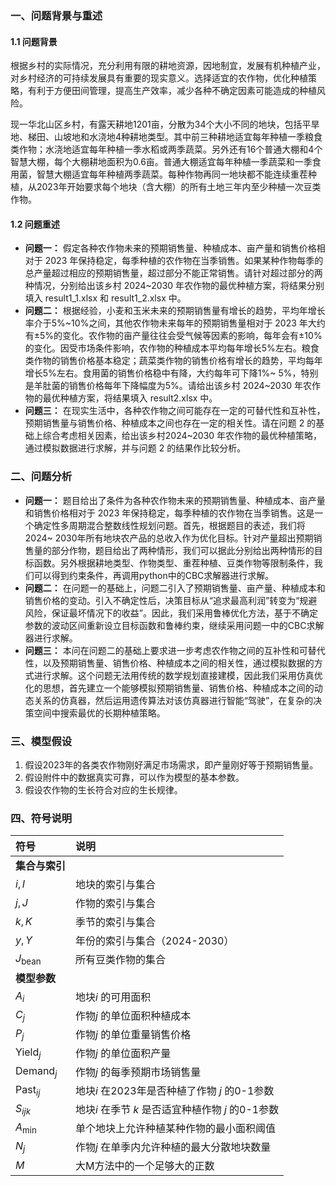 ### 一、问题背景与重述

#### 1.1 问题背景

根据乡村的实际情况，充分利用有限的耕地资源，因地制宜，发展有机种植产业，对乡村经济的可持续发展具有重要的现实意义。选择适宜的农作物，优化种植策略，有利于方便田间管理，提高生产效率，减少各种不确定因素可能造成的种植风险。

现一华北山区乡村，有露天耕地1201亩，分散为34个大小不同的地块，包括平旱地、梯田、山坡地和水浇地4种耕地类型。其中前三种耕地适宜每年种植一季粮食类作物；水浇地适宜每年种植一季水稻或两季蔬菜。另外还有16个普通大棚和4个智慧大棚，每个大棚耕地面积为0.6亩。普通大棚适宜每年种植一季蔬菜和一季食用菌，智慧大棚适宜每年种植两季蔬菜。每种作物再同一地块都不能连续重茬种植，从2023年开始要求每个地块（含大棚）的所有土地三年内至少种植一次豆类作物。

#### 1.2 问题重述

* **问题一：** 假定各种农作物未来的预期销售量、种植成本、亩产量和销售价格相对于 2023
  年保持稳定，每季种植的农作物在当季销售。如果某种作物每季的总产量超过相应的预期销售量，超过部分不能正常销售。请针对超过部分的两种情况，分别给出该乡村
  2024~2030 年农作物的最优种植方案，将结果分别填入 result1_1.xlsx 和 result1_2.xlsx 中。
* **问题二：** 根据经验，小麦和玉米未来的预期销售量有增长的趋势，平均年增长率介于5%~10%之间，其他农作物未来每年的预期销售量相对于
  2023
  年大约有±5%的变化。农作物的亩产量往往会受气候等因素的影响，每年会有±10%的变化。因受市场条件影响，农作物的种植成本平均每年增长5%左右。粮食类作物的销售价格基本稳定；蔬菜类作物的销售价格有增长的趋势，平均每年增长5%左右。食用菌的销售价格稳中有降，大约每年可下降1%~
  5%，特别是羊肚菌的销售价格每年下降幅度为5%。请给出该乡村 2024~2030 年农作物的最优种植方案，将结果填入 result2.xlsx 中。
* **问题三：** 在现实生活中，各种农作物之间可能存在一定的可替代性和互补性，预期销售量与销售价格、种植成本之间也存在一定的相关性。请在问题
  2 的基础上综合考虑相关因素，给出该乡村2024~2030 年农作物的最优种植策略，通过模拟数据进行求解，并与问题 2 的结果作比较分析。

### 二、问题分析

* **问题一：** 题目给出了条件为各种农作物未来的预期销售量、种植成本、亩产量和销售价格相对于 2023
  年保持稳定，每季种植的农作物在当季销售。这是一个确定性多周期混合整数线性规划问题。首先，根据题目的表述，我们将2024~
  2030年所有地块农产品的总收入作为优化目标。针对产量超出预期销售量的部分作物，题目给出了两种情形，我们可以据此分别给出两种情形的目标函数。另外根据耕地类型、作物类型、重茬种植、豆类作物等限制条件，我们可以得到约束条件，再调用python中的CBC求解器进行求解。
* **问题二：**
  在问题一的基础上，问题二引入了预期销售量、亩产量、种植成本和销售价格的变动。引入不确定性后，决策目标从“追求最高利润”转变为“规避风险，保证最坏情况下的收益”。因此，我们采用鲁棒优化方法，基于不确定参数的波动区间重新设立目标函数和鲁棒约束，继续采用问题一中的CBC求解器进行求解。
* **问题三：**
  本问在问题二的基础上要求进一步考虑农作物之间的互补性和可替代性，以及预期销售量、销售价格、种植成本之间的相关性，通过模拟数据的方式进行求解。这个问题无法用传统的数学规划直接建模，因此我们采用仿真优化的思想，首先建立一个能够模拟预期销售量、销售价格、种植成本之间的动态关系的仿真器，然后运用遗传算法对该仿真器进行智能“驾驶”，在复杂的决策空间中搜索最优的长期种植策略。

### 三、模型假设

1. 假设2023年的各类农作物刚好满足市场需求，即产量刚好等于预期销售量。
2. 假设附件中的数据真实可靠，可以作为模型的基本参数。
3. 假设农作物的生长符合对应的生长规律。

### 四、符号说明

| 符号                 | 说明                                                    |
| :------------------- | :------------------------------------------------------ |
| **集合与索引** |                                                         |
| $i, I$             | 地块的索引与集合                                        |
| $j, J$             | 作物的索引与集合                                        |
| $k, K$             | 季节的索引与集合                                        |
| $y, Y$             | 年份的索引与集合（2024-2030）                           |
| $J_{\text{bean}}$  | 所有豆类作物的集合                                      |
| **模型参数**   |                                                         |
| $A_i$              | 地块$i$ 的可用面积                                    |
| $C_j$              | 作物$j$ 的单位面积种植成本                            |
| $P_j$              | 作物$j$ 的单位重量销售价格                            |
| $\text{Yield}_j$   | 作物$j$ 的单位面积产量                                |
| $\text{Demand}_j$  | 作物$j$ 的每季预期市场销售量                          |
| $\text{Past}_{ij}$ | 地块$i$ 在2023年是否种植了作物 $j$ 的0-1参数        |
| $S_{ijk}$          | 地块$i$ 在季节 $k$ 是否适宜种植作物 $j$ 的0-1参数 |
| $A_{\min}$         | 单个地块上允许种植某种作物的最小面积阈值                |
| $N_j$              | 作物$j$ 在单季内允许种植的最大分散地块数量            |
| $M$                | 大M方法中的一个足够大的正数                             |
